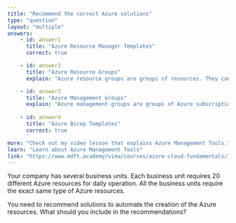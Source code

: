 ```yaml
---
title: "Recommend the correct Azure solutions"
type: "question"
layout: "multiple"
answers:
    - id: answer1
      title: "Azure Resource Manager Templates"
      correct: true

    - id: answer2
      title: "Azure Resource Groups"
      explain: "Azure resource groups are groups of resources. They cannot be used to automate resource deployments."

    - id: answer3
      title: "Azure Management Groups"
      explain: "Azure management groups are groups of Azure subscriptions. They cannot be used to automate resource deployments."
      
    - id: answer4
      title: "Azure Bicep Templates"
      correct: true

more: "Check out my video lesson that explains Azure Management Tools."
learn: "Learn about Azure Management Tools"
link: "https://www.mdft.academy/view/courses/azure-cloud-fundamentals/1346455-azure-cloud-advanced-services/4338120-azure-management-tools"
---
```


Your company has several business units. Each business unit requires 20 different Azure resources for daily operation. All the business units require the exact same type of Azure resources. 

You need to recommend solutions to automate the creation of the Azure resources. What should you include in the recommendations?